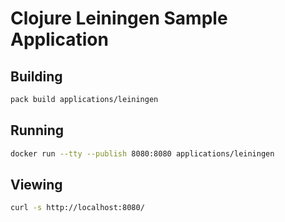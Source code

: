 # Clojure Leiningen Sample Application

## Building

```bash
pack build applications/leiningen
```

## Running

```bash
docker run --tty --publish 8080:8080 applications/leiningen
```

## Viewing

```bash
curl -s http://localhost:8080/
```
